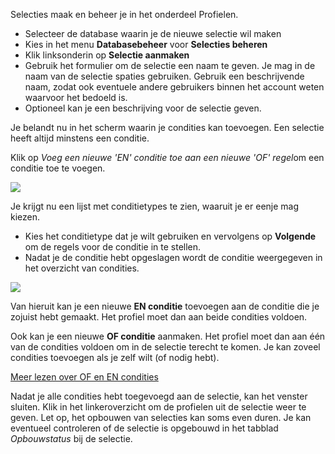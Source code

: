 Selecties maak en beheer je in het onderdeel Profielen.

-   Selecteer de database waarin je de nieuwe selectie wil maken
-   Kies in het menu **Databasebeheer** voor **Selecties beheren**
-   Klik linksonderin op **Selectie aanmaken**
-   Gebruik het formulier om de selectie een naam te geven. Je mag in de
    naam van de selectie spaties gebruiken. Gebruik een beschrijvende
    naam, zodat ook eventuele andere gebruikers binnen het account weten
    waarvoor het bedoeld is.
-   Optioneel kan je een beschrijving voor de selectie geven.

Je belandt nu in het scherm waarin je condities kan toevoegen. Een
selectie heeft altijd minstens een conditie.

Klik op *Voeg een nieuwe 'EN' conditie toe aan een nieuwe 'OF' regel*om
een conditie toe te voegen.

![](Documentation/selectionaddcondition.png)

Je krijgt nu een lijst met conditietypes te zien, waaruit je er eenje
mag kiezen.

-   Kies het conditietype dat je wilt gebruiken en vervolgens op
    **Volgende** om de regels voor de conditie in te stellen.
-   Nadat je de conditie hebt opgeslagen wordt de conditie weergegeven
    in het overzicht van condities.

![](Documentation/selectieconditiesoverzicht.png)

Van hieruit kan je een nieuwe **EN conditie** toevoegen aan de conditie
die je zojuist hebt gemaakt. Het profiel moet dan aan beide condities
voldoen.

Ook kan je een nieuwe **OF conditie** aanmaken. Het profiel moet dan aan
één van de condities voldoen om in de selectie terecht te komen. Je kan
zoveel condities toevoegen als je zelf wilt (of nodig hebt).

[Meer lezen over OF en EN
condities](http://www.copernica.com/nl/ondersteuning/selecties-met-of-en-en-regels)

Nadat je alle condities hebt toegevoegd aan de selectie, kan het venster
sluiten. Klik in het linkeroverzicht om de profielen uit de selectie
weer te geven. Let op, het opbouwen van selecties kan soms even duren.
Je kan eventueel controleren of de selectie is opgebouwd in het tabblad
*Opbouwstatus* bij de selectie.
